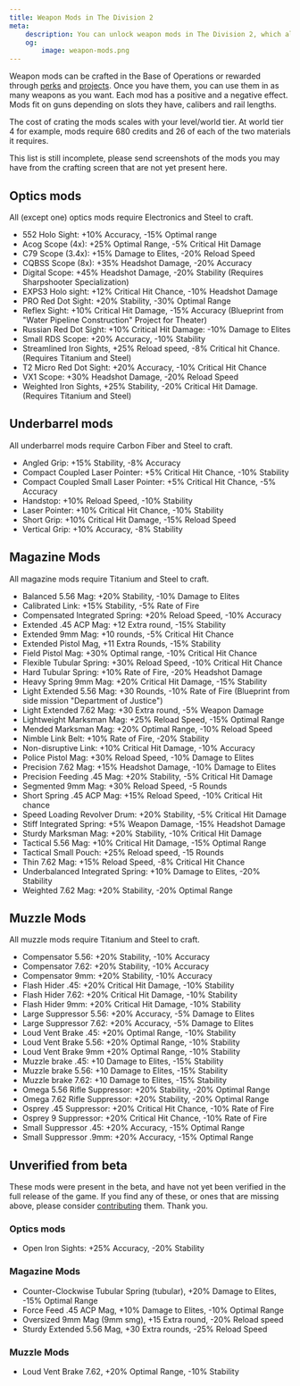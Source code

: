```yaml
---
title: Weapon Mods in The Division 2
meta:
    description: You can unlock weapon mods in The Division 2, which alter the way your weapons behave. All stats and how to get the mods.
    og:
        image: weapon-mods.png
---
```


Weapon mods can be crafted in the Base of Operations or rewarded through [perks](/perks.html) and [projects](/projects.html). Once you have them, you can use them in as many weapons as you want. Each mod has a positive and a negative effect. Mods fit on guns depending on slots they have, calibers and rail lengths.

The cost of crating the mods scales with your level/world tier. At world tier 4 for example, mods require 680 credits and 26 of each of the two materials it requires.

This list is still incomplete, please send screenshots of the mods you may have from the crafting screen that are not yet present here.

## Optics mods

All (except one) optics mods require Electronics and Steel to craft.

- 552 Holo Sight: +10% Accuracy, -15% Optimal range
- Acog Scope (4x): +25% Optimal Range, -5% Critical Hit Damage
- C79 Scope (3.4x): +15% Damage to Elites, -20% Reload Speed
- CQBSS Scope (8x): +35% Headshot Damage, -20% Accuracy
- Digital Scope: +45% Headshot Damage, -20% Stability (Requires Sharpshooter Specialization)
- EXPS3 Holo sight: +12% Critical Hit Chance, -10% Headshot Damage
- PRO Red Dot Sight: +20% Stability, -30% Optimal Range
- Reflex Sight: +10% Critical Hit Damage, -15% Accuracy (Blueprint from "Water Pipeline Construction" Project for Theater)
- Russian Red Dot Sight: +10% Critical Hit Damage: -10% Damage to Elites
- Small RDS Scope: +20% Accuracy, -10% Stability
- Streamlined Iron Sights, +25% Reload speed, -8% Critical hit Chance. (Requires Titanium and Steel)
- T2 Micro Red Dot Sight: +20% Accuracy, -10% Critical Hit Chance
- VX1 Scope: +30% Headshot Damage, -20% Reload Speed
- Weighted Iron Sights, +25% Stability, -20% Critical Hit Damage. (Requires Titanium and Steel)

## Underbarrel mods

All underbarrel mods require Carbon Fiber and Steel to craft.

- Angled Grip: +15% Stability, -8% Accuracy
- Compact Coupled Laser Pointer: +5% Critical Hit Chance, -10% Stability
- Compact Coupled Small Laser Pointer: +5% Critical Hit Chance, -5% Accuracy
- Handstop: +10% Reload Speed, -10% Stability
- Laser Pointer: +10% Critical Hit Chance, -10% Stability
- Short Grip: +10% Critical Hit Damage, -15% Reload Speed
- Vertical Grip: +10% Accuracy, -8% Stability

## Magazine Mods

All magazine mods require Titanium and Steel to craft.

- Balanced 5.56 Mag: +20% Stability, -10% Damage to Elites
- Calibrated Link: +15% Stability, -5% Rate of Fire
- Compensated Integrated Spring: +20% Reload Speed, -10% Accuracy
- Extended .45 ACP Mag: +12 Extra round, -15% Stability
- Extended 9mm Mag: +10 rounds, -5% Critical Hit Chance
- Extended Pistol Mag, +11 Extra Rounds, -15% Stability
- Field Pistol Mag: +30% Optimal range, -10% Critical Hit Chance
- Flexible Tubular Spring: +30% Reload Speed, -10% Critical Hit Chance
- Hard Tubular Spring: +10% Rate of Fire, -20% Headshot Damage
- Heavy Spring 9mm Mag: +20% Critical Hit Damage, -15% Stability
- Light Extended 5.56 Mag: +30 Rounds, -10% Rate of Fire (Blueprint from side mission "Department of Justice")
- Light Extended 7.62 Mag: +30 Extra round, -5% Weapon Damage
- Lightweight Marksman Mag: +25% Reload Speed, -15% Optimal Range
- Mended Marksman Mag: +20% Optimal Range, -10% Reload Speed
- Nimble Link Belt: +10% Rate of Fire, -20% Stability
- Non-disruptive Link: +10% Critical Hit Damage, -10% Accuracy
- Police Pistol Mag: +30% Reload Speed, -10% Damage to Elites
- Precision 7.62 Mag: +15% Headshot Damage, -10% Damage to Elites
- Precision Feeding .45 Mag: +20% Stability, -5% Critical Hit Damage
- Segmented 9mm Mag: +30% Reload Speed, -5 Rounds
- Short Spring .45 ACP Mag: +15% Reload Speed, -10% Critical Hit chance
- Speed Loading Revolver Drum: +20% Stability, -5% Critical Hit Damage
- Stiff Integrated Spring: +5% Weapon Damage, -15% Headshot Damage
- Sturdy Marksman Mag: +20% Stability, -10% Critical Hit Damage
- Tactical 5.56 Mag: +10% Critical Hit Damage, -15% Optimal Range
- Tactical Small Pouch: +25% Reload speed, -15 Rounds
- Thin 7.62 Mag: +15% Reload Speed, -8% Critical Hit Chance
- Underbalanced Integrated Spring: +10% Damage to Elites, -20% Stability
- Weighted 7.62 Mag: +20% Stability, -20% Optimal Range

## Muzzle Mods

All muzzle mods require Titanium and Steel to craft.

- Compensator 5.56: +20% Stability, -10% Accuracy
- Compensator 7.62: +20% Stability, -10% Accuracy
- Compensator 9mm: +20% Stability, -10% Accuracy
- Flash Hider .45: +20% Critical Hit Damage, -10% Stability
- Flash Hider 7.62: +20% Critical Hit Damage, -10% Stability
- Flash Hider 9mm: +20% Critical Hit Damage, -10% Stability
- Large Suppressor 5.56: +20% Accuracy, -5% Damage to Elites
- Large Suppressor 7.62: +20% Accuracy, -5% Damage to Elites
- Loud Vent Brake .45: +20% Optimal Range, -10% Stability
- Loud Vent Brake 5.56: +20% Optimal Range, -10% Stability
- Loud Vent Brake 9mm +20% Optimal Range, -10% Stability
- Muzzle brake .45: +10 Damage to Elites, -15% Stability
- Muzzle brake 5.56: +10 Damage to Elites, -15% Stability
- Muzzle brake 7.62: +10 Damage to Elites, -15% Stability
- Omega 5.56 Rifle Suppressor: +20% Stability, -20% Optimal Range
- Omega 7.62 Rifle Suppressor: +20% Stability, -20% Optimal Range
- Osprey .45 Suppressor: +20% Critical Hit Chance, -10% Rate of Fire
- Osprey 9 Suppressor: +20% Critical Hit Chance, -10% Rate of Fire
- Small Suppressor .45: +20% Accuracy, -15% Optimal Range
- Small Suppressor .9mm: +20% Accuracy, -15% Optimal Range

## Unverified from beta

These mods were present in the beta, and have not yet been verified in the full release of the game. If you find any of these, or ones that are missing above, please consider [contributing](/contribute.html) them. Thank you.

### Optics mods

- Open Iron Sights: +25% Accuracy, -20% Stability

### Magazine Mods

- Counter-Clockwise Tubular Spring (tubular), +20% Damage to Elites, -15% Optimal Range
- Force Feed .45 ACP Mag, +10% Damage to Elites, -10% Optimal Range
- Oversized 9mm Mag (9mm smg), +15 Extra round, -20% Reload speed
- Sturdy Extended 5.56 Mag, +30 Extra rounds, -25% Reload Speed

### Muzzle Mods

- Loud Vent Brake 7.62, +20% Optimal Range, -10% Stability